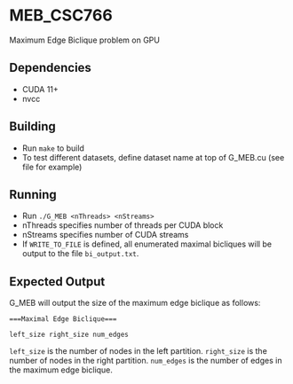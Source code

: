 # MEB_CSC766
Maximum Edge Biclique problem on GPU

## Dependencies
- CUDA 11+
- nvcc

## Building
- Run `make` to build
- To test different datasets, define dataset name at top of G_MEB.cu (see file for example)

## Running
- Run `./G_MEB <nThreads> <nStreams>`
- nThreads specifies number of threads per CUDA block
- nStreams specifies number of CUDA streams
- If `WRITE_TO_FILE` is defined, all enumerated maximal bicliques will be output to the file `bi_output.txt`. 

## Expected Output
G_MEB will output the size of the maximum edge biclique as follows:
```
===Maximal Edge Biclique===

left_size right_size num_edges
```

`left_size` is the number of nodes in the left partition. `right_size` is the number of nodes in the right partition. `num_edges` is the number of edges in the maximum edge biclique.

